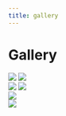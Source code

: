 ```yaml
---
title: gallery
---
```


# Gallery

<div class="gallery-row">
  <!-- column 1 -->
  <div class="gallery-column">
    <img src="/images/insomnia1.jpg">
    <img src="/images/paper_dolls_autumn.jpg">
  </div>
  <!-- column 2 -->
  <div class="gallery-column">
    <img src="/images/insomnia2.jpg">
    <img src="/images/paper_dolls_winter.jpg">
  </div>
  <!-- column 3 -->
  <div class="gallery-column">
    <img src="/images/paper_dolls_spring.jpg">
  </div>
  <!-- column 4 -->
  <div class="gallery-column">
    <img src="/images/paper_dolls_summer.jpg">
  </div>
</div>
